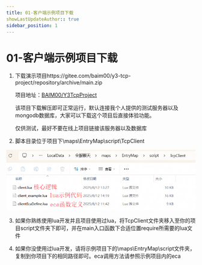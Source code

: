 ```yaml
---
title: 01-客户端示例项目下载
showLastUpdateAuthor:: true
sidebar_position: 1
---
```

# 01-客户端示例项目下载
1. 下载演示项目https://gitee.com/baim00/y3-tcp-project/repository/archive/main.zip

    项目地址：[BAIM00/Y3TcpProject](https://gitee.com/baim00/y3-tcp-project)

    该项目下载解压即可正常运行，默认连接我个人提供的测试服务器以及mongodb数据库，大家可以下载这个项目后直接体验功能。

    仅供测试，最好不要在线上项目链接该服务器以及数据库

2. 脚本目录位于项目下\maps\EntryMap\script\TcpClient

![img](./img/核心逻辑文件夹.png)

3. 如果你熟练使用lua开发并且项目使用过lua，将TcpClient文件夹移入至你的项目script文件夹下即可，并在main入口函数下合适位置require所需要的lua文件

4. 如果你没使用过lua开发，请将示例项目下的\maps\EntryMap\script文件夹，复制到你项目下的相同路径即可。eca调用方法请参照示例项目内的eca